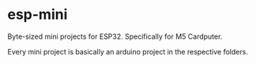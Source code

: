 # esp-mini

Byte-sized mini projects for ESP32. Specifically for M5 Cardputer.

Every mini project is basically an arduino project in the respective folders.
